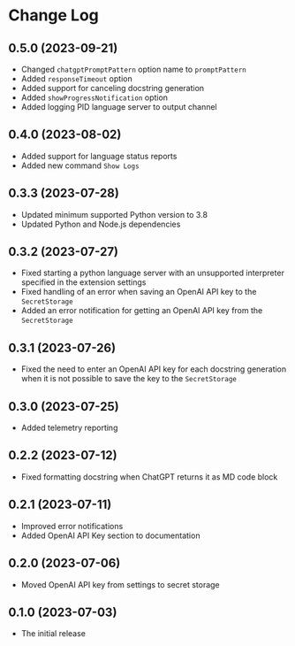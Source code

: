 # Change Log

## 0.5.0 (2023-09-21)

- Changed `chatgptPromptPattern` option name to `promptPattern`
- Added `responseTimeout` option
- Added support for canceling docstring generation
- Added `showProgressNotification` option
- Added logging PID language server to output channel

## 0.4.0 (2023-08-02)

- Added support for language status reports
- Added new command `Show Logs`

## 0.3.3 (2023-07-28)

- Updated minimum supported Python version to 3.8
- Updated Python and Node.js dependencies

## 0.3.2 (2023-07-27)

- Fixed starting a python language server with an unsupported interpreter specified in the extension settings
- Fixed handling of an error when saving an OpenAI API key to the `SecretStorage`
- Added an error notification for getting an OpenAI API key from the `SecretStorage`

## 0.3.1 (2023-07-26)

- Fixed the need to enter an OpenAI API key for each docstring generation when it is not possible to save the key to the `SecretStorage`

## 0.3.0 (2023-07-25)

- Added telemetry reporting

## 0.2.2 (2023-07-12)

- Fixed formatting docstring when ChatGPT returns it as MD code block

## 0.2.1 (2023-07-11)

- Improved error notifications
- Added OpenAI API Key section to documentation

## 0.2.0 (2023-07-06)

- Moved OpenAI API key from settings to secret storage

## 0.1.0 (2023-07-03)

- The initial release
